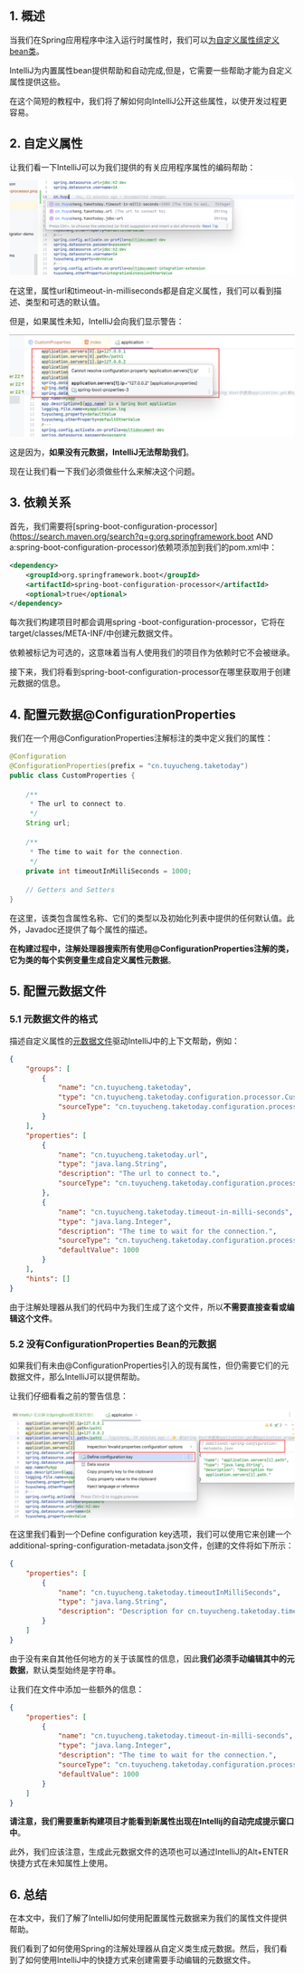 ## 1. 概述

当我们在Spring应用程序中注入运行时属性时，我们可以[为自定义属性组定义bean类]()。

IntelliJ为内置属性bean提供帮助和自动完成,但是，它需要一些帮助才能为自定义属性提供这些。

在这个简短的教程中，我们将了解如何向IntelliJ公开这些属性，以使开发过程更容易。

## 2. 自定义属性

让我们看一下IntelliJ可以为我们提供的有关应用程序属性的编码帮助：

<img src="../assets/img.png">

在这里，属性url和timeout-in-milliseconds都是自定义属性，我们可以看到描述、类型和可选的默认值。

但是，如果属性未知，IntelliJ会向我们显示警告：

<img src="../assets/img_1.png">

这是因为，**如果没有元数据，IntelliJ无法帮助我们**。

现在让我们看一下我们必须做些什么来解决这个问题。

## 3. 依赖关系

首先，我们需要将[spring-boot-configuration-processor](https://search.maven.org/search?q=g:org.springframework.boot AND a:spring-boot-configuration-processor)依赖项添加到我们的pom.xml中：

```xml
<dependency>
    <groupId>org.springframework.boot</groupId>
    <artifactId>spring-boot-configuration-processor</artifactId>
    <optional>true</optional>
</dependency>
```

每次我们构建项目时都会调用spring -boot-configuration-processor，它将在target/classes/META-INF/中创建元数据文件。 

依赖被标记为可选的，这意味着当有人使用我们的项目作为依赖时它不会被继承。

接下来，我们将看到spring-boot-configuration-processor在哪里获取用于创建元数据的信息。

## 4. 配置元数据@ConfigurationProperties

我们在一个用@ConfigurationProperties注解标注的类中定义我们的属性：

```java
@Configuration
@ConfigurationProperties(prefix = "cn.tuyucheng.taketoday")
public class CustomProperties {

	/**
	 * The url to connect to.
	 */
	String url;

	/**
	 * The time to wait for the connection.
	 */
	private int timeoutInMilliSeconds = 1000;

	// Getters and Setters
}
```

在这里，该类包含属性名称、它们的类型以及初始化列表中提供的任何默认值。此外，Javadoc还提供了每个属性的描述。

**在构建过程中，注解处理器搜索所有使用@ConfigurationProperties注解的类，它为类的每个实例变量生成自定义属性元数据**。

## 5. 配置元数据文件

### 5.1 元数据文件的格式

描述自定义属性的[元数据文件]()驱动IntelliJ中的上下文帮助，例如：

```json
{
	"groups": [
		{
			"name": "cn.tuyucheng.taketoday",
			"type": "cn.tuyucheng.taketoday.configuration.processor.CustomProperties",
			"sourceType": "cn.tuyucheng.taketoday.configuration.processor.CustomProperties"
		}
	],
	"properties": [
		{
			"name": "cn.tuyucheng.taketoday.url",
			"type": "java.lang.String",
			"description": "The url to connect to.",
			"sourceType": "cn.tuyucheng.taketoday.configuration.processor.CustomProperties"
		},
		{
			"name": "cn.tuyucheng.taketoday.timeout-in-milli-seconds",
			"type": "java.lang.Integer",
			"description": "The time to wait for the connection.",
			"sourceType": "cn.tuyucheng.taketoday.configuration.processor.CustomProperties",
			"defaultValue": 1000
		}
	],
	"hints": []
}
```

由于注解处理器从我们的代码中为我们生成了这个文件，所以**不需要直接查看或编辑这个文件**。

### 5.2 没有ConfigurationProperties Bean的元数据

如果我们有未由@ConfigurationProperties引入的现有属性，但仍需要它们的元数据文件，那么IntelliJ可以提供帮助。

让我们仔细看看之前的警告信息：

<img src="../assets/img_2.png">

在这里我们看到一个Define configuration key选项，我们可以使用它来创建一个additional-spring-configuration-metadata.json文件，创建的文件将如下所示：

```json
{
	"properties": [
		{
			"name": "cn.tuyucheng.taketoday.timeoutInMilliSeconds",
			"type": "java.lang.String",
			"description": "Description for cn.tuyucheng.taketoday.timeoutInMilliSeconds."
		}
	]
}
```

由于没有来自其他任何地方的关于该属性的信息，因此**我们必须手动编辑其中的元数据**，默认类型始终是字符串。

让我们在文件中添加一些额外的信息：

```json
{
	"properties": [
		{
			"name": "cn.tuyucheng.taketoday.timeout-in-milli-seconds",
			"type": "java.lang.Integer",
			"description": "The time to wait for the connection.",
			"sourceType": "cn.tuyucheng.taketoday.configuration.processor.CustomProperties",
			"defaultValue": 1000
		}
	]
}
```

**请注意，我们需要重新构建项目才能看到新属性出现在Intellij的自动完成提示窗口中**。

此外，我们应该注意，生成此元数据文件的选项也可以通过IntelliJ的Alt+ENTER快捷方式在未知属性上使用。

## 6. 总结

在本文中，我们了解了IntelliJ如何使用配置属性元数据来为我们的属性文件提供帮助。

我们看到了如何使用Spring的注解处理器从自定义类生成元数据。然后，我们看到了如何使用IntelliJ中的快捷方式来创建需要手动编辑的元数据文件。